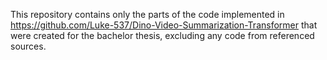 This repository contains only the parts of the code implemented in https://github.com/Luke-537/Dino-Video-Summarization-Transformer that were created for the bachelor thesis, excluding any code from referenced sources.
